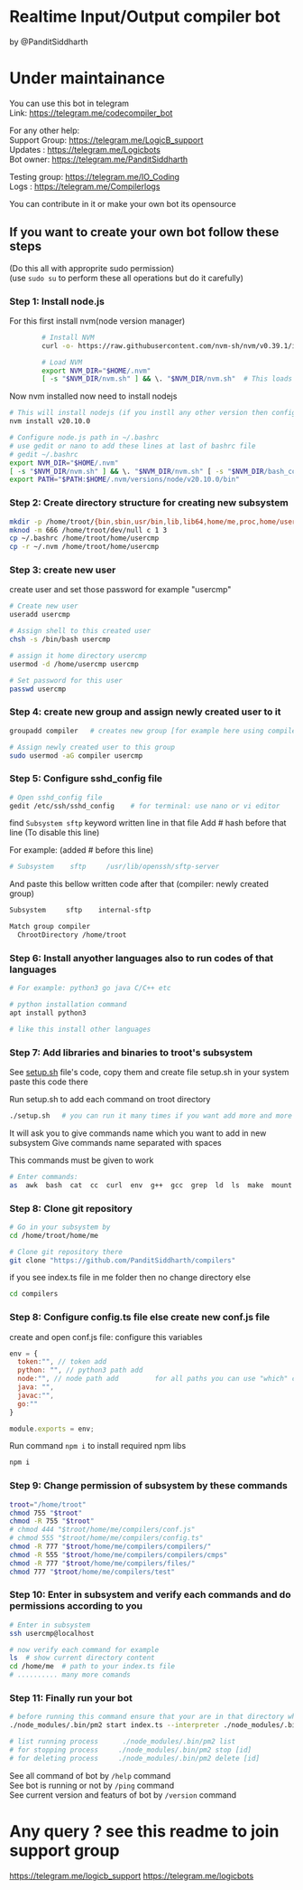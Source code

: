 # Realtime Input/Output compiler bot  
by @PanditSiddharth  

# Under maintainance

You can use this bot in telegram  
Link: https://telegram.me/codecompiler_bot  

For any other help:  
Support Group: https://telegram.me/LogicB_support  
Updates : https://telegram.me/Logicbots  
Bot owner: https://telegram.me/PanditSiddharth  

Testing group: https://telegram.me/IO_Coding  
Logs : https://telegram.me/Compilerlogs  

You can contribute in it or make your own bot its opensource

## If you want to create your own bot follow these steps 
(Do this all with approprite sudo permission)  
(use `sudo su` to perform these all operations but do it carefully)  

### Step 1: Install node.js  
For this first install nvm(node version manager)   
```sh
        # Install NVM
        curl -o- https://raw.githubusercontent.com/nvm-sh/nvm/v0.39.1/install.sh | bash

        # Load NVM
        export NVM_DIR="$HOME/.nvm"
        [ -s "$NVM_DIR/nvm.sh" ] && \. "$NVM_DIR/nvm.sh"  # This loads NVM
```
Now nvm installed now need to install nodejs  
```sh
# This will install nodejs (if you instll any other version then configure also correctly)
nvm install v20.10.0

# Configure node.js path in ~/.bashrc
# use gedit or nano to add these lines at last of bashrc file 
# gedit ~/.bashrc
export NVM_DIR="$HOME/.nvm"
[ -s "$NVM_DIR/nvm.sh" ] && \. "$NVM_DIR/nvm.sh" [ -s "$NVM_DIR/bash_completion" ] && \. "$NVM_DIR/bash_completion"`  
export PATH="$PATH:$HOME/.nvm/versions/node/v20.10.0/bin" 
```

### Step 2: Create directory structure for creating new subsystem
```sh
mkdir -p /home/troot/{bin,sbin,usr/bin,lib,lib64,home/me,proc,home/usercmp,tmp,mnt,temp,var,etc,dev,root}
mknod -m 666 /home/troot/dev/null c 1 3
cp ~/.bashrc /home/troot/home/usercmp 
cp -r ~/.nvm /home/troot/home/usercmp 
```

### Step 3: create new user
create user and set those password for example "usercmp"
```sh
# Create new user
useradd usercmp  

# Assign shell to this created user
chsh -s /bin/bash usercmp

# assign it home directory usercmp 
usermod -d /home/usercmp usercmp

# Set password for this user
passwd usercmp
```

### Step 4: create new group and assign newly created user to it

```sh
groupadd compiler   # creates new group [for example here using compiler group]

# Assign newly created user to this group
sudo usermod -aG compiler usercmp
```

### Step 5: Configure sshd_config file  
```sh
# Open sshd_config file  
gedit /etc/ssh/sshd_config    # for terminal: use nano or vi editor
```
find `Subsystem sftp` keyword written line in that file
Add # hash before that line (To disable this line)

For example: (added # before this line)
```sh
# Subsystem	   sftp	    /usr/lib/openssh/sftp-server
```
And paste this bellow written code after that (compiler: newly created group)
```sh
Subsystem     sftp    internal-sftp

Match group compiler
  ChrootDirectory /home/troot
```

### Step 6: Install anyother languages also to run codes of that languages
```sh
# For example: python3 go java C/C++ etc

# python installation command
apt install python3 

# like this install other languages
```

### Step 7: Add libraries and binaries to troot's subsystem
See [setup.sh](https://github.com/PanditSiddharth/compilers/blob/cmp/setup.sh)
 file's code, copy them and create file setup.sh in your system
paste this code there  

Run setup.sh to add each command on troot directory
```sh
./setup.sh   # you can run it many times if you want add more and more commands
```
It will ask you to give commands name which you want to add in new subsystem
Give commands name separated with spaces

This commands must be given to work
```sh
# Enter commands:
as  awk  bash  cat  cc	curl  env  g++	gcc  grep  ld  ls  make  mount	ping  ps  python3  sh  tar  which  zip # many more commands
```

### Step 8: Clone git repository  
```sh
# Go in your subsystem by
cd /home/troot/home/me

# Clone git repository there
git clone "https://github.com/PanditSiddharth/compilers"
```
if you see index.ts file in me folder then no change directory else   
```sh
cd compilers
```

### Step 8: Configure config.ts file else create new conf.js file  
create and open conf.js file: configure this variables  
```js
env = {
  token:"", // token add
  python: "", // python3 path add
  node:"", // node path add         for all paths you can use "which" command
  java: "",
  javac:"",
  go:""
}

module.exports = env;
```
Run command `npm i` to install required npm libs
```sh
npm i
```
### Step 9: Change permission of subsystem by these commands
```sh
troot="/home/troot"
chmod 755 "$troot"
chmod -R 755 "$troot"
# chmod 444 "$troot/home/me/compilers/conf.js"
# chmod 555 "$troot/home/me/compilers/config.ts"
chmod -R 777 "$troot/home/me/compilers/compilers/"
chmod -R 555 "$troot/home/me/compilers/compilers/cmps"
chmod -R 777 "$troot/home/me/compilers/files/"
chmod 777 "$troot/home/me/compilers/test"
```
### Step 10: Enter in subsystem and verify each commands and do permissions according to you
```sh
# Enter in subsystem 
ssh usercmp@localhost

# now verify each command for example
ls  # show current directory content
cd /home/me  # path to your index.ts file
# .......... many more comands
```

### Step 11: Finally run your bot
```sh
# before running this command ensure that your are in that directory where index.ts file exists
./node_modules/.bin/pm2 start index.ts --interpreter ./node_modules/.bin/tsx

# list running process      ./node_modules/.bin/pm2 list 
# for stopping process     ./node_modules/.bin/pm2 stop [id] 
# for deleting process     ./node_modules/.bin/pm2 delete [id] 
```

See all command of bot by `/help` command  
See bot is running or not by `/ping` command  
See current version and featurs of bot by `/version` command  

# Any query ? see this readme to join support group

https://telegram.me/logicb_support
https://telegram.me/logicbots
